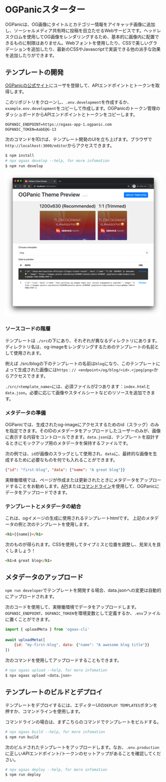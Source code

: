 # OGPanicスターター

OGPanicは、OG画像にタイトルとカテゴリー情報をアイキャッチ画像に追加し、ソーシャルメディア共有時に投稿を目立たせるWebサービスです。ヘッドレスクロムを使用してOG画像をレンダリングするため、基本的に画像内に配置できるものに制限はありません。Webフォントを使用したり、CSSで美しいグラデーションを追加したり、最新のCSSやJavascriptで実装できる他の派手な効果を追加したりができます。

## テンプレートの開発

[OGPanicの公式サイト](https://ogpanic.com)にユーザを登録して、APIエンドポイントとトークンを取得します。


このリポジトリをクローンし、`.env.development`を作成するか、`example.env.development`をコピーして作成します。OGPanicのトークン管理のダッシュボードからAPIエンドポイントとトークンをコピーします。

```
OGPANIC_ENDPOINT=https://ogaas-app-1.ogpanic.com
OGPANIC_TOKEN=AabE@G-13
```

次のコマンドを叩けば、テンプレート開発のUIを立ち上げます。ブラウザで`http://localhost:3000/editor`からアクセスできます。

```bash
$ npm install
# npx ogaas develop --help, for more infomation
$ npm run develop
```

![Template Editor](https://github.com/ogpanic/theme-starter/blob/master/editor.png?raw=true)


### ソースコードの階層


テンプレートは `./src`の下にあり、それぞれが異なるディレクトリにあります。ディレクトリ名は、og-imageをレンダリングするためのテンプレートの名前として使用されます。

例えば ./src/blogの下のテンプレートの名前は`blog`になり、このテンプレートによって生成された画像には`https：// <endpoint>/og/blog/<id>.<jpeg|png>`からアクセスできます。

`./src/<template_name>`には、必須ファイルが2つあります：`index.html`と`data.json`。必要に応じて画像やスタイルシートなどのリソースを追加できます。

### メタデータの準備

OGPanicでは、生成されたog-imageにアクセスするためのid（スラッグ）のみを指定できます。そのIDのメタデータをアップロードしたユーザーのみが、画像に表示する内容をコントロールできます。`data.json`は、テンプレートを設計するときにモックアップ用のメタデータを保持するファイルです。

次の例では、`id`が画像のスラッグとして使用され、`data`に、最終的な画像を生成するために必要なものを何でも入れることができます。

```json
{"id": "first-blog", "data": {"name": "A great blog"}}
```

実稼働環境では、ページが作成または更新されたときにメタデータをアップロードすることをお勧めします。[API](#api)または[コマンドライン](#command-line)を使用して、OGPanicにデータをアップロードできます。

### テンプレートとメタデータの結合

これは、ogイメージの生成に使用されるテンプレートhtmlです。 上記のメタデータの例と次のテンプレートを使用します。

```html
<h1>{{name}}</h1>
```

次のものが得られます。CSSを使用してタイプミスと位置を調整し、見栄えを良くしましょう！

```html
<h1>A great blog</h1>
```

## メタデータのアップロード

`npm run developer`でテンプレートを開発する場合、data.jsonへの変更は自動的にアップロードされます。

次のコードを使用して、実稼働環境でデータをアップロードします。`OGPANIC_ENDPOINT`、`OGPANIC_TOKEN`を環境変数として定義するか、`.env`ファイルに置くことができます。

```javascript
import { uploadMeta } from 'ogaas-cli'

await uploadMeta([
    {id: "my-first-blog", data: {"name": "A awesome blog title"}}
])
```

次のコマンドを使用してアップロードすることもできます。

```bash
# npx ogaas upload --help, for more infomation
$ npx ogaas upload <data.json>
```

## テンプレートのビルドとデプロイ

テンプレートをデプロイするには、エディターUIの`DEPLOY TEMPLATES`ボタンを押すか、コマンドラインを使用します。

コマンドラインの場合は、まずこちらのコマンドでテンプレートをビルドする。

```bash
# npx ogaas build --help, for more infomation
$ npm run build
```

次のビルドされたテンプレートをアップロードします。なお、`.env.production`に正しいAPIエンドポイント/トークンのセットアップがあることを確認してください。

```bash
# npx ogaas deploy --help, for more infomation
$ npm run deploy
```
